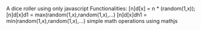 A dice roller using only javascript
Functionalities:
[n]d[x] = n * (random(1,x));
[n]d[x]d1 = max(random(1,x),random(1,x),...)
[n]d[x]dh1 = min(random(1,x),random(1,x),...)
simple math operations using mathjs
